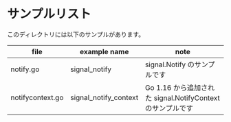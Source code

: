 # サンプルリスト

このディレクトリには以下のサンプルがあります。

| file             | example name            | note                                         |
|------------------|-------------------------|----------------------------------------------|
| notify.go        | signal\_notify          | signal.Notify のサンプルです                        |
| notifycontext.go | signal\_notify\_context | Go 1.16 から追加された signal.NotifyContext のサンプルです |

